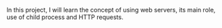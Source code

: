 In this project, I will learn the concept of using web servers, its main role, use of child process and HTTP requests.
